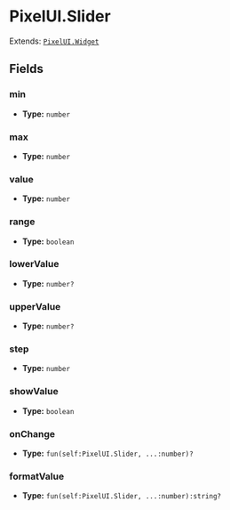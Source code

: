 # PixelUI.Slider

Extends: [`PixelUI.Widget`](./pixelui-widget.md)

## Fields

### min

- **Type:** `number`

### max

- **Type:** `number`

### value

- **Type:** `number`

### range

- **Type:** `boolean`

### lowerValue

- **Type:** `number?`

### upperValue

- **Type:** `number?`

### step

- **Type:** `number`

### showValue

- **Type:** `boolean`

### onChange

- **Type:** `fun(self:PixelUI.Slider, ...:number)?`

### formatValue

- **Type:** `fun(self:PixelUI.Slider, ...:number):string?`

